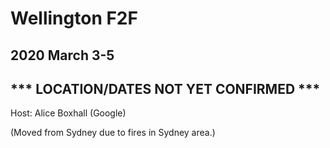 # Wellington F2F
## 2020 March 3-5
## *** LOCATION/DATES NOT YET CONFIRMED ***

Host: Alice Boxhall (Google)

(Moved from Sydney due to fires in Sydney area.)
